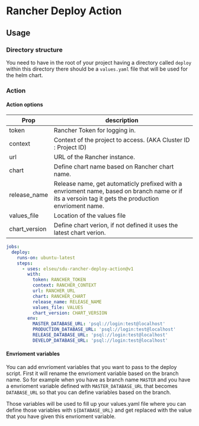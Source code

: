 # Rancher Deploy Action

## Usage

### Directory structure

You need to have in the root of your project having a directory called `deploy` within this directory there should be a `values.yaml` file that will be used for the helm chart.

### Action

#### Action options

| Prop          | description                                                                                                                                         |
| ------------- | --------------------------------------------------------------------------------------------------------------------------------------------------- |
| token         | Rancher Token for logging in.                                                                                                                       |
| context       | Context of the project to access. (AKA Cluster ID : Project ID)                                                                                     |
| url           | URL of the Rancher instance.                                                                                                                        |
| chart         | Define chart name based on Rancher chart name.                                                                                                      |
| release_name  | Release name, get automaticly prefixed with a envrioment name, based on branch name or if its a versoin tag it gets the production envrioment name. |
| values_file   | Location of the values file                                                                                                                         |
| chart_version | Define chart verion, if not defined it uses the latest chart verion.                                                                                |

```yaml
jobs:
  deploy:
    runs-on: ubuntu-latest
    steps:
      - uses: elseu/sdu-rancher-deploy-action@v1
        with:
          token: RANCHER_TOKEN
          context: RANCHER_CONTEXT
          url: RANCHER_URL
          chart: RANCHER_CHART
          release_name: RELEASE_NAME
          values_file: VALUES
          chart_version: CHART_VERSION
        env:
          MASTER_DATABASE_URL: 'psql://login:test@localhost'
          PRODUCTION_DATABASE_URL: 'psql://login:test@localhost'
          RELEASE_DATABASE_URL: 'psql://login:test@localhost'
          DEVELOP_DATABASE_URL: 'psql://login:test@localhost'
```

#### Envrioment variables

You can add envrioment variables that you want to pass to the deploy script. First it will rename the envrioment variable based on the branch name. So for example when you have as branch name `MASTER` and you have a envrioment variable defined with `MASTER_DATABASE_URL` that becomes `DATABASE_URL` so that you can define variables based on the branch.

Those variables will be used to fill up your values.yaml file where you can define those variables with `${DATABASE_URL}` and get replaced with the value that you have given this envrioment variable.
